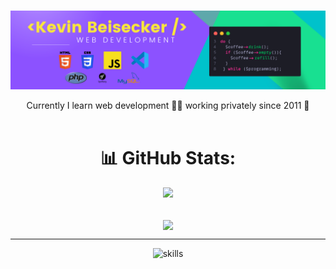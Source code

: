 ###

![header](assets/img/banner.png)

 <div align="center">
Currently I learn web development 👨‍💻  working privately since 2011 🚀</div>

<div align="center">
<br/>

# 📊 GitHub Stats:

![](https://github-readme-stats.vercel.app/api/top-langs/?username=Mukkez&theme=radical&hide_border=false&include_all_commits=false&count_private=false&layout=compact)</div>

<br/>
</div>

 <div align="center">
 
<img src="https://komarev.com/ghpvc/?username=Mukkez&&style=flat-square" align="center" />

<br />

</div>

---

 <div align="center">
 
![skills](https://user-images.githubusercontent.com/110629832/186994946-56bb41e5-1a8f-413c-b12e-60b60813ad59.gif)


<br />

</div>
